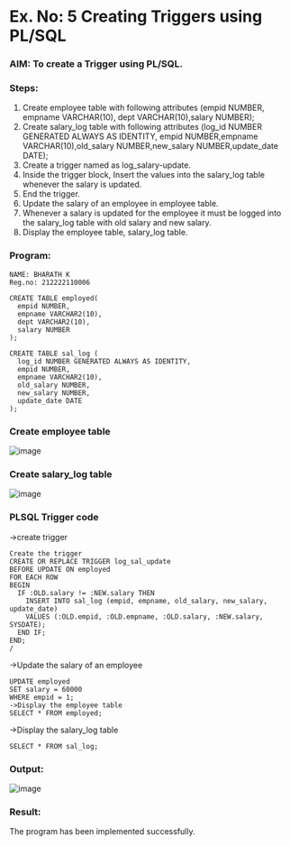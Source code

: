 # Ex. No: 5 Creating Triggers using PL/SQL

### AIM: To create a Trigger using PL/SQL.

### Steps:
1. Create employee table with following attributes (empid NUMBER, empname VARCHAR(10), dept VARCHAR(10),salary NUMBER);
2. Create salary_log table with following attributes (log_id NUMBER GENERATED ALWAYS AS IDENTITY, empid NUMBER,empname VARCHAR(10),old_salary NUMBER,new_salary NUMBER,update_date DATE);
3. Create a trigger named as log_salary-update.
4. Inside the trigger block, Insert the values into the salary_log table whenever the salary is updated.
5. End the trigger.
6. Update the salary of an employee in employee table.
7. Whenever a salary is updated for the employee it must be logged into the salary_log table with old salary and new salary.
8. Display the employee table, salary_log table.

### Program:
```
NAME: BHARATH K
Reg.no: 212222110006
```
```
CREATE TABLE employed(
  empid NUMBER,
  empname VARCHAR2(10),
  dept VARCHAR2(10),
  salary NUMBER
);

CREATE TABLE sal_log (
  log_id NUMBER GENERATED ALWAYS AS IDENTITY,
  empid NUMBER,
  empname VARCHAR2(10),
  old_salary NUMBER,
  new_salary NUMBER,
  update_date DATE
);
```
### Create employee table
![image](https://github.com/BharathCSEIOT/Ex-No-5-Creating-Triggers-using-PL-SQL/assets/122793480/f3e744fb-7606-46cb-8a75-89f67070a0f1)

### Create salary_log table
![image](https://github.com/BharathCSEIOT/Ex-No-5-Creating-Triggers-using-PL-SQL/assets/122793480/e784d2f0-1b29-40c0-ac08-854fec0c3c3d)

### PLSQL Trigger code
->create trigger 
```
Create the trigger
CREATE OR REPLACE TRIGGER log_sal_update
BEFORE UPDATE ON employed
FOR EACH ROW
BEGIN
  IF :OLD.salary != :NEW.salary THEN
    INSERT INTO sal_log (empid, empname, old_salary, new_salary, update_date)
    VALUES (:OLD.empid, :OLD.empname, :OLD.salary, :NEW.salary, SYSDATE);
  END IF;
END;
/
```
->Update the salary of an employee
```
UPDATE employed
SET salary = 60000
WHERE empid = 1;
->Display the employee table
SELECT * FROM employed;
```
->Display the salary_log table
```
SELECT * FROM sal_log;
```
### Output:
![image](https://github.com/BharathCSEIOT/Ex-No-5-Creating-Triggers-using-PL-SQL/assets/122793480/51e5e56e-b792-4612-88e7-235dde93af95)

### Result:
The program has been implemented successfully.
